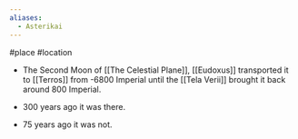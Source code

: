 ```yaml
---
aliases:
  - Asterikai
---
```

#place #location 

- The Second Moon of [[The Celestial Plane]], [[Eudoxus]] transported it to [[Terros]] from -6800 Imperial until the [[Tela Verii]] brought it back around 800 Imperial.

- 300 years ago it was there.
- 75 years ago it was not.
